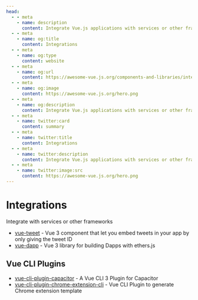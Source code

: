 ```yaml
---
head:
  - - meta
    - name: description
      content: Integrate Vue.js applications with services or other frameworks
  - - meta
    - name: og:title
      content: Integrations
  - - meta
    - name: og:type
      content: website
  - - meta
    - name: og:url
      content: https://awesome-vue.js.org/components-and-libraries/integrations.html
  - - meta
    - name: og:image
      content: https://awesome-vue.js.org/hero.png
  - - meta
    - name: og:description
      content: Integrate Vue.js applications with services or other frameworks
  - - meta
    - name: twitter:card
      content: summary
  - - meta
    - name: twitter:title
      content: Integrations
  - - meta
    - name: twitter:description
      content: Integrate Vue.js applications with services or other frameworks
  - - meta
    - name: twitter:image:src
      content: https://awesome-vue.js.org/hero.png
---
```


# Integrations

Integrate with services or other frameworks

- [vue-tweet](https://github.com/DannyFeliz/vue-tweet) - Vue 3 component that let you embed tweets in your app by only giving the tweet ID
- [vue-dapp](https://github.com/chnejohnson/vue-dapp) - Vue 3 library for building Dapps with ethers.js

## Vue CLI Plugins

- [vue-cli-plugin-capacitor](https://github.com/capacitor-community/vue-cli-plugin-capacitor) - A Vue CLI 3 Plugin for Capacitor
- [vue-cli-plugin-chrome-extension-cli](https://github.com/sanyu1225/vue-cli-plugin-chrome-extension-cli) - Vue CLI Plugin to generate Chrome extension template
